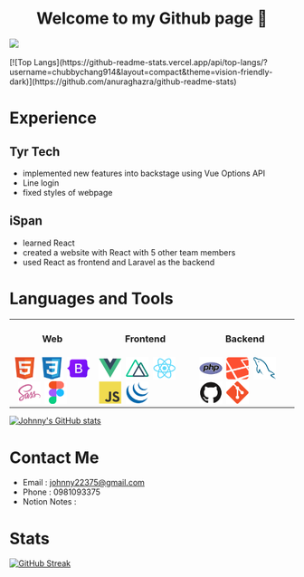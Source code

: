 <div>
<h1 align="center"> Welcome to my Github page 👋</h1>
<p align="left"><img src="https://media.giphy.com/media/2IudUHdI075HL02Pkk/giphy.gif"></p>
<p align="left">[![Top Langs](https://github-readme-stats.vercel.app/api/top-langs/?username=chubbychang914&layout=compact&theme=vision-friendly-dark)](https://github.com/anuraghazra/github-readme-stats)</p>
 </div>

  
# Experience
## Tyr Tech
 - implemented new features into backstage using Vue Options API
 - Line login 
 - fixed styles of webpage
## iSpan
 - learned React
 - created a website with React with 5 other team members
 - used React as frontend and Laravel as the backend

# Languages and Tools
 <table align="center">

 <td width="400" align="center"><h3>Web</h3></td>
    <td width="400" align="center" ><h3>Frontend</h3></td>
    <td width="400" align="center" ><h3>Backend</h3></td>
  </tr>
<!-- ========== -->
  <tr>
   <td>
  <div>
    <img src="https://github.com/devicons/devicon/blob/master/icons/html5/html5-original.svg"
            title="HTML5" alt="HTML" width="40" height="40" />&nbsp;       
    <img src="https://github.com/devicons/devicon/blob/master/icons/css3/css3-original.svg"
            title="CSS3" alt="CSS" width="40" height="40" />&nbsp;
    <img src="https://github.com/devicons/devicon/blob/master/icons/bootstrap/bootstrap-original.svg"
            title="Bootstrap" alt="Bootstrap" width="40" height="40" />&nbsp;
    <img src="https://github.com/devicons/devicon/blob/master/icons/sass/sass-original.svg"
          title="SCSS" alt="SCSS" width="40" height="40" />&nbsp;
    <img src="https://github.com/devicons/devicon/blob/master/icons/figma/figma-original.svg"
            title="Figma" alt="Figma" width="40" height="40" />&nbsp;
  </div>
    
   <td>
  <div>
   <img src="https://github.com/devicons/devicon/blob/master/icons/vuejs/vuejs-original.svg"
          title="vue" alt="vue" width="40" height="40" />&nbsp;
   <img src="https://github.com/devicons/devicon/blob/master/icons/nuxtjs/nuxtjs-original.svg"
          title="nuxt" alt="nuxt" width="40" height="40" />&nbsp;
    <img src="https://github.com/devicons/devicon/blob/master/icons/react/react-original.svg"
          title="react" alt="react" width="40" height="40" />&nbsp;
    <img src="https://github.com/devicons/devicon/blob/master/icons/javascript/javascript-original.svg"
          title="JavaScript" alt="JavaScript" width="40" height="40" />&nbsp;
    <img src="https://github.com/devicons/devicon/blob/master/icons/jquery/jquery-original.svg"
          title="jquery" alt="jquery" width="40" height="40" />&nbsp;
  </div>
    </td>

<td>
  <div>
    <img src="https://github.com/devicons/devicon/blob/master/icons/php/php-original.svg"
          title="php" alt="php" width="40" height="40" />&nbsp;
    <img src="https://github.com/devicons/devicon/blob/master/icons/laravel/laravel-plain.svg"
          title="laravel" alt="laravel" width="40" height="40" />&nbsp;
    <img src="https://github.com/devicons/devicon/blob/master/icons/mysql/mysql-original.svg"
          title="mysql" alt="mysql" width="40" height="40" />&nbsp;
    <img src="https://github.com/devicons/devicon/blob/master/icons/github/github-original.svg"
          title="github" alt="github" width="40" height="40" />&nbsp;
    <img src="https://github.com/devicons/devicon/blob/master/icons/git/git-original.svg"
          title="Git" **alt="Git" width="40" height="40" />
  </div>
    </td>
    </tr>
</table>


[![Johnny's GitHub stats](https://github-readme-stats.vercel.app/api?username=chubbychang914)](https://github.com/anuraghazra/github-readme-stats)
 
# Contact Me
- Email : johnny22375@gmail.com
- Phone : 0981093375
- Notion Notes : 

# Stats
[![GitHub Streak](http://github-readme-streak-stats.herokuapp.com?user=chubbychang914&theme=dark&background=000000)](https://git.io/streak-stats)



